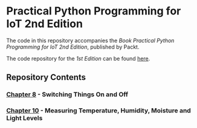 # Practical Python Programming for IoT 2nd Edition

The code in this repository accompanies the _Book Practical Python Programming for IoT 2nd Edition_, published by Packt.

The code repository for the _1st Edition_ can be found [here](https://github.com/PacktPublishing/Practical-Python-Programming-for-IoT).

## Repository Contents

### [Chapter 8](chapter08) - Switching Things On and Off

### [Chapter 10](chapter10) - Measuring Temperature, Humidity, Moisture and Light Levels
